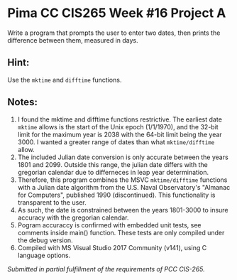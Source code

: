 # Pima CC CIS265 Week #16 Project A

Write a program that prompts the user to enter two dates, then prints the difference between them, measured in days. 

## Hint: 

Use the `mktime` and `difftime` functions.

## Notes:

1. I found the mktime and difftime functions restrictive. The earliest date `mktime` allows is the start of the Unix epoch (1/1/1970), and the 32-bit limit for the maximum year is 2038 with the 64-bit limit being the year 3000. I wanted a greater range of dates than what `mktime/difftime` allow.
2. The included Julian date conversion is only accurate between the years 1801 and 2099. Outside this range, the julian date differs with the gregorian calendar due to differneces in leap year determination.
3. Therefore, this program combines the MSVC `mktime/difftime` functions with a Julian date algorithm from the U.S. Naval Observatory's "Almanac for Computers", published 1990 (discontinued). This functionality is transparent to the user.
4. As such, the date is constrained between the years 1801-3000 to insure accuracy with the gregorian calendar.
5. Pogram accuraccy is confirmed with embedded unit tests, see comments inside main() function. These tests are only compiled under the debug version.
6. Compiled with MS Visual Studio 2017 Community (v141), using C language options.

*Submitted in partial fulfillment of the requirements of PCC CIS-265.*
